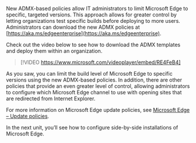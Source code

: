 New ADMX-based policies allow IT administrators to limit Microsoft Edge to specific, targeted versions. This approach allows for greater control by letting organizations test specific builds before deploying to more users.  Administrators can download the new ADMX policies at [https://aka.ms/edgeenterprise](https://aka.ms/edgeenterprise).

Check out the video below to see how to download the ADMX templates and deploy them within an organization.

> [!VIDEO https://www.microsoft.com/videoplayer/embed/RE4FeB4]

As you saw, you can limit the build level of Microsoft Edge to specific versions using the new ADMX-based policies.  In addition, there are other policies that provide an even greater level of control, allowing administrators to configure which Microsoft Edge channel to use with opening sites that are redirected from Internet Explorer.

For more information on Microsoft Edge update policies, see [Microsoft Edge – Update policies](https://docs.microsoft.com/deployedge/microsoft-edge-update-policies).

In the next unit, you’ll see how to configure side-by-side installations of Microsoft Edge.
